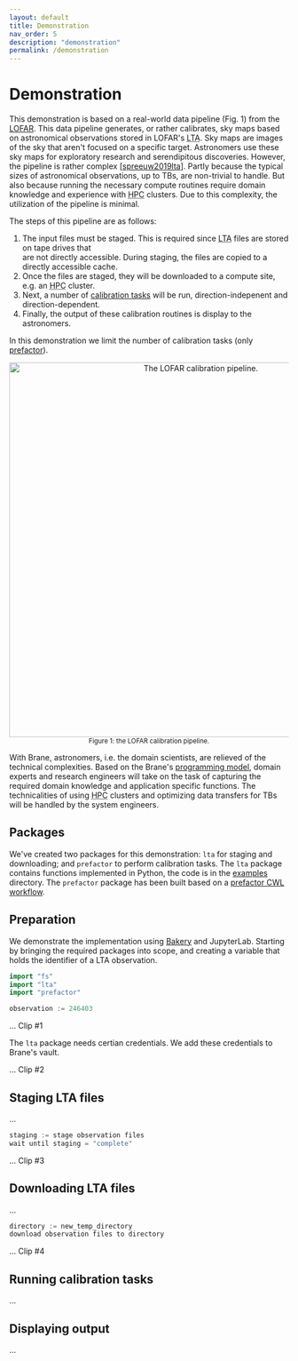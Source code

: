```yaml
---
layout: default
title: Demonstration
nav_order: 5
description: "demonstration"
permalink: /demonstration
---
```


# Demonstration
This demonstration is based on a real-world data pipeline (Fig. 1) from the [LOFAR](http://lofar.org/about-lofar/general-information/introduction.html). This data pipeline generates, or rather calibrates, sky maps based on astronomical observations stored in LOFAR's <abbr title="Long-term archive">LTA</abbr>. Sky maps are images of the sky that aren't focused on a specific target. Astronomers use these sky maps for exploratory research and serendipitous discoveries. However, the pipeline is rather complex [[spreeuw2019lta](#)]. Partly because the typical sizes of astronomical observations, up to TBs, are non-trivial to handle. But also because running the necessary compute routines require domain knowledge and experience with <abbr title="High-performance computing">HPC</abbr> clusters. Due to this complexity, the utilization of the pipeline is minimal. 

The steps of this pipeline are as follows:

1. The input files must be staged. This is required since <abbr title="Long-term archive">LTA</abbr> files are stored on tape drives that\
are not directly accessible. During staging, the files are copied to a directly accessible cache.
2. Once the files are staged, they will be downloaded to a compute site, e.g. an <abbr title="High-performance computing">HPC</abbr> cluster.
3. Next, a number of [calibration tasks](https://support.astron.nl/LOFARImagingCookbook/factor.html) will be run, direction-indepenent and direction-dependent.
4. Finally, the output of these calibration routines is display to the astronomers.

In this demonstration we limit the number of calibration tasks (only [prefactor](https://github.com/lofar-astron/prefactor)).

<p style="text-align: center">
    <img src="/brane/assets/img/lofar-pipeline.png" width="675px" alt="The LOFAR calibration pipeline.">
    <br/>
    <sup>Figure 1: the LOFAR calibration pipeline.</sup>
</p>


With Brane, astronomers, i.e. the domain scientists, are relieved of the technical complexities. Based on the Brane's [programming model](#), domain experts and research engineers will take on the task of capturing the required domain knowledge and application specific functions. The technicalities of using <abbr title="High-performance computing">HPC</abbr> clusters and optimizing data transfers for TBs will be handled by the system engineers.

## Packages
We've created two packages for this demonstration: `lta` for staging and downloading; and `prefactor` to perform calibration tasks. The `lta` package contains functions implemented in Python, the code is in the [examples](https://github.com/onnovalkering/brane/tree/master/examples/lofar) directory. The `prefactor` package has been built based on a [prefactor CWL workflow](https://github.com/EOSC-LOFAR/prefactor-cwl).

## Preparation
We demonstrate the implementation using [Bakery](/brane/bakery) and JupyterLab. Starting by bringing the required packages into scope, and creating a variable that holds the identifier of a LTA observation.

```go
import "fs"
import "lta"
import "prefactor"

observation := 246403
```

... Clip #1

The `lta` package needs certian credentials. We add these credentials to Brane's vault.

... Clip #2

## Staging LTA files
...

```go
staging := stage observation files
wait until staging = "complete"
```

... Clip #3

## Downloading LTA files
...

```go
directory := new_temp_directory
download observation files to directory
```

... Clip #4

## Running calibration tasks
...

## Displaying output
...
